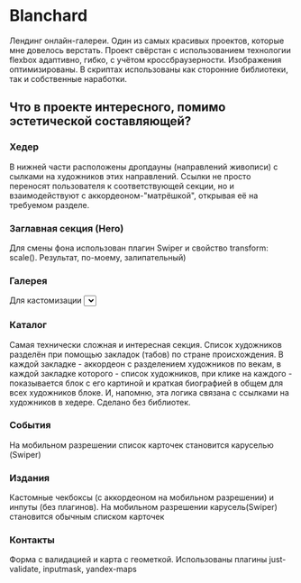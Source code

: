 # Blanchard
Лендинг онлайн-галереи.
Один из самых красивых проектов, которые мне довелось верстать.
Проект свёрстан с использованием технологии flexbox адаптивно, гибко, с учётом кроссбраузерности. Изображения оптимизированы.
В скриптах использованы как сторонние библиотеки, так и собственные наработки.

## Что в проекте интересного, помимо эстетической составляющей?

### Хедер
В нижней части расположены дропдауны (направлений живописи) с сылками на художников этих направлений.
Ссылки не просто переносят пользователя к соответствующей секции, но и взаимодействуют с аккордеоном-"матрёшкой",
открывая её на требуемом разделе.

### Заглавная секция (Hero)
Для смены фона использован плагин Swiper и свойство transform: scale(). Результат, по-моему, залипательный)

### Галерея
Для кастомизации <select> использован плагин choices.js, для карусели c пагинацией- Swiper

### Каталог
Самая технически сложная и интересная секция.
Список художников разделён при помощью закладок (табов) по стране происхождения. 
В каждой закладке - аккордеон с разделением художников по векам, 
в каждой закладке которого - список художников, 
при клике на каждого - показывается блок с его картиной и краткая биографией в общем для всех художников блоке.
И, напомню, эта логика связана с ссылками на художников в хедере. 
Сделано без библиотек.

### События
На мобильном разрешении список карточек становится каруселью (Swiper)

### Издания
Кастомные чекбоксы (с аккордеоном на мобильном разрешении) и инпуты (без плагинов).
На мобильном разрешении  карусель(Swiper) становится обычным списком карточек

### Контакты
Форма с валидацией и карта с геометкой. 
Использованы плагины just-validate, inputmask, yandex-maps
